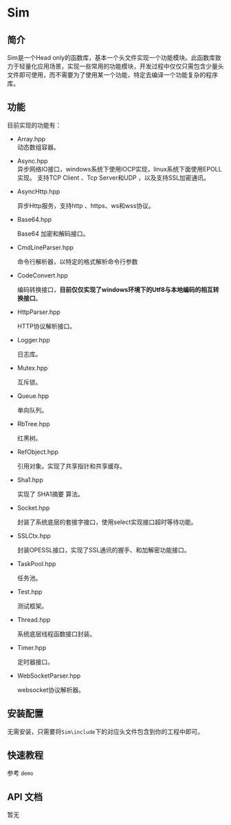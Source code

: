 # Sim
## 简介 
  Sim是一个Head only的函数库，基本一个头文件实现一个功能模块。此函数库致力于轻量化应用场景，实现一些常用的功能模块，开发过程中仅仅只需包含少量头文件即可使用，而不需要为了使用某一个功能，特定去编译一个功能复杂的程序库。

## 功能
  目前实现的功能有： 
  
  + Array.hpp    
    动态数组容器。
  + Async.hpp                        
    异步网络IO接口，windows系统下使用IOCP实现，linux系统下面使用EPOLL实现。
    支持TCP Client 、Tcp Server和UDP ，以及支持SSL加密通讯。
  + AsyncHttp.hpp
  
    异步Http服务，支持http 、https、ws和wss协议。
  + Base64.hpp

    Base64 加密和解码接口。
  + CmdLineParser.hpp

    命令行解析器，以特定的格式解析命令行参数 
  + CodeConvert.hpp

    编码转换接口，**目前仅仅实现了windows环境下的Utf8与本地编码的相互转换接口**。
  + HttpParser.hpp

    HTTP协议解析接口。
  + Logger.hpp

    日志库。
  + Mutex.hpp

    互斥锁。
  + Queue.hpp

    单向队列。
  + RbTree.hpp

    红黑树。
  + RefObject.hpp

    引用对象。实现了共享指针和共享缓存。
  + Sha1.hpp

    实现了 SHA1摘要 算法。
  + Socket.hpp

    封装了系统底层的套接字接口，使用select实现接口超时等待功能。
  + SSLCtx.hpp
  
    封装OPESSL接口，实现了SSL通讯的握手、和加解密功能接口。
  + TaskPool.hpp

    任务池。
  + Test.hpp
    
    测试框架。
  + Thread.hpp

    系统底层线程函数接口封装。
  + Timer.hpp

    定时器接口。
  + WebSocketParser.hpp

    websocket协议解析器。
 
   
## 安装配置
   无需安装，只需要将```Sim\include```下的对应头文件包含到你的工程中即可。

## 快速教程
   参考 ```demo```

## API 文档
   暂无
